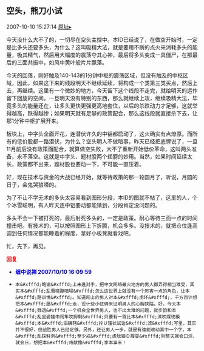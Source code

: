 ## 空头，熊刀小试
2007-10-10 15:27:14
[原址▸](http://www.fxgan.com/chan_time/2007_07_12/694.htm)



 今天没什么大不了的，一切尽在空头主控中。本ID已经说了，在做空开始时，一定是比多头还要多头，为什么？这叫吸精大法，就是要用不断的点火来消耗多头的能量，吸其精气，然后用大幅度的震荡夺其心神，最后将多头变成一具僵尸，在那最后的三面共振中，如风中黄叶般片片飘落。


 


 今天的回落，刚好触及140-143的1分钟中枢的震荡区域，但没有触及的中枢区域，因此，如果这下来的线段明天不继续延续，将构成一个类第三类买点，然后上去，再继续。这里有一个微妙的地方，今天留下这个线段不走完，就给明天的运作留下回旋的空间。一旦明天没有特别的东西，那么就继续上攻，继续吸精大法，毕竟多头的能量还在，让多头更快更强更高地套住，以后的杀跌动力才足够，这就举得越高，跌得越惨；如果明天就有足够的政策配合，那么这线段就直接杀下去，让那1分钟中枢扩展开来。


 


 板块上，中字头全面开花，连潜伏许久的中铝都启动了，这火确实有点燎原。而所有的低价股都一路潜伏，为什么？空头明人不做暗事，昨天已经把底牌说了，一旦11月前后没有政策面配合，就算做空失败，大不了重新开始低价革命，这叫两头准备，永不落空。这就是中字头、题材股两个翅膀的妙用。当然，如果时间延续太长，政策都不出来，题材股也要动一下，不可能一直压着。


 


 好，现在技术与资金的大战已经开始，就等待政策的那一轮圆月了，听说，月圆的日子，会鬼哭狼嚎的。


 


 为了不让不学无术的多头太容易看到图形分段，本ID的图就不帖了，这里的人，个个冰雪聪明，有人昨天连中铝要动都能猜到，分段肯定没问题的。


 


 多头不会一下被打死的，最后射死多头的，一定是政策。耐心等待三面一点的时间撞击吧。有技术的，可以按照图形上下折腾，机会多多。没技术的，就把仓位逢高调到任何情况都能睡着的程度，拿好小板凳就看戏吧。


 


 忙，先下，再见。


 


 





<font color='red'>**回复**</font>


- <font color='blue'>**缠中说禅 2007/10/10 16:09:59**</font>
- ```
  本&#xfffd;略谕&#xfffd;上未逢对手，把中文网络最火地方的男人都弄得相当难受，其实本&#xfffd;乱蚕嗟蹦咽埽&#xfffd;怎么这世界上就没有一个厉害一点的角色，让本&#xfffd;路训憔&#xfffd;。知道网上的男人对本&#xfffd;虏环&#xfffd;，千方百计想把本&#xfffd;屡&#xfffd;走，设计些小伎俩来证明男人的心胸狭隘。好，今天本&#xfffd;戮透&#xfffd;一个机会全世界男人，也不出太难的问题，就步韵和本&#xfffd;乱皇姿媸中闯隼吹拇剩&#xfffd;只要有一首比本&#xfffd;滦吹煤玫模&#xfffd;本&#xfffd;侣砩辖&#xfffd;拧Ｕ馐状试诒&#xfffd;滤&#xfffd;写里，其实并不很好，但战胜男人已经足够。另外，还让男人一步，就是有谁能改动其中一个字，本&#xfffd;乱踩鲜洌&#xfffd;至少戒&#xfffd;虐肽辍Ｄ腥耍&#xfffd;别整天就会口活，就会日，想把本&#xfffd;赂献撸&#xfffd;拿本事来！
  ```
